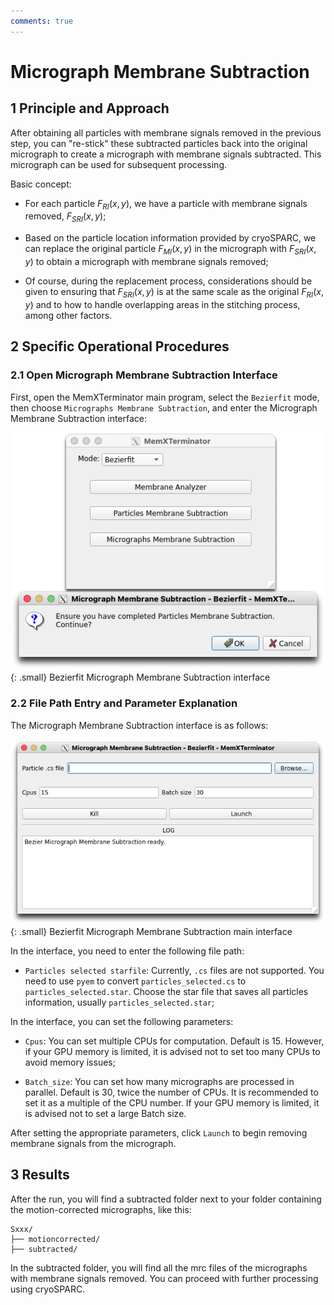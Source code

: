 ```yaml
---
comments: true
---
```


# Micrograph Membrane Subtraction

## 1 Principle and Approach

After obtaining all particles with membrane signals removed in the previous step, you can "re-stick" these subtracted particles back into the original micrograph to create a micrograph with membrane signals subtracted. This micrograph can be used for subsequent processing.

Basic concept:

* For each particle $F_{RI}(x,y)$, we have a particle with membrane signals removed, $F_{SRI}(x,y)$;

* Based on the particle location information provided by cryoSPARC, we can replace the original particle $F_{MI}(x,y)$ in the micrograph with $F_{SRI}(x,y)$ to obtain a micrograph with membrane signals removed;

* Of course, during the replacement process, considerations should be given to ensuring that $F_{SRI}(x,y)$ is at the same scale as the original $F_{RI}(x,y)$ and to how to handle overlapping areas in the stitching process, among other factors.

## 2 Specific Operational Procedures

### 2.1 Open Micrograph Membrane Subtraction Interface

First, open the MemXTerminator main program, select the `Bezierfit` mode, then choose `Micrographs Membrane Subtraction`, and enter the Micrograph Membrane Subtraction interface:

![Bezierfit Micrograph Membrane Subtraction interface](../../assets/images/4_2-1.png){: .small}
<span class="caption">Bezierfit Micrograph Membrane Subtraction interface</span>

### 2.2 File Path Entry and Parameter Explanation

The Micrograph Membrane Subtraction interface is as follows:

![Bezierfit Micrograph Membrane Subtraction main interface](../../assets/images/4_2-2.png){: .small}
<span class="caption">Bezierfit Micrograph Membrane Subtraction main interface</span>

In the interface, you need to enter the following file path:

* `Particles selected starfile`: Currently, `.cs` files are not supported. You need to use `pyem` to convert `particles_selected.cs` to `particles_selected.star`. Choose the star file that saves all particles information, usually `particles_selected.star`;

In the interface, you can set the following parameters:

* `Cpus`: You can set multiple CPUs for computation. Default is 15. However, if your GPU memory is limited, it is advised not to set too many CPUs to avoid memory issues;

* `Batch_size`: You can set how many micrographs are processed in parallel. Default is 30, twice the number of CPUs. It is recommended to set it as a multiple of the CPU number. If your GPU memory is limited, it is advised not to set a large Batch size.

After setting the appropriate parameters, click `Launch` to begin removing membrane signals from the micrograph.

## 3 Results

After the run, you will find a subtracted folder next to your folder containing the motion-corrected micrographs, like this:

    Sxxx/
    ├── motioncorrected/
    ├── subtracted/

In the subtracted folder, you will find all the mrc files of the micrographs with membrane signals removed. You can proceed with further processing using cryoSPARC.